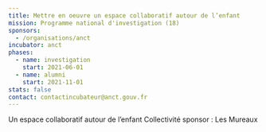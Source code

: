 ```yaml
---
title: Mettre en oeuvre un espace collaboratif autour de l’enfant
mission: Programme national d'investigation (18)
sponsors:
  - /organisations/anct
incubator: anct
phases:
  - name: investigation
    start: 2021-06-01
  - name: alumni
    start: 2021-11-01
stats: false
contact: contactincubateur@anct.gouv.fr
---
```

Un espace collaboratif autour de l’enfant
Collectivité sponsor : Les Mureaux
